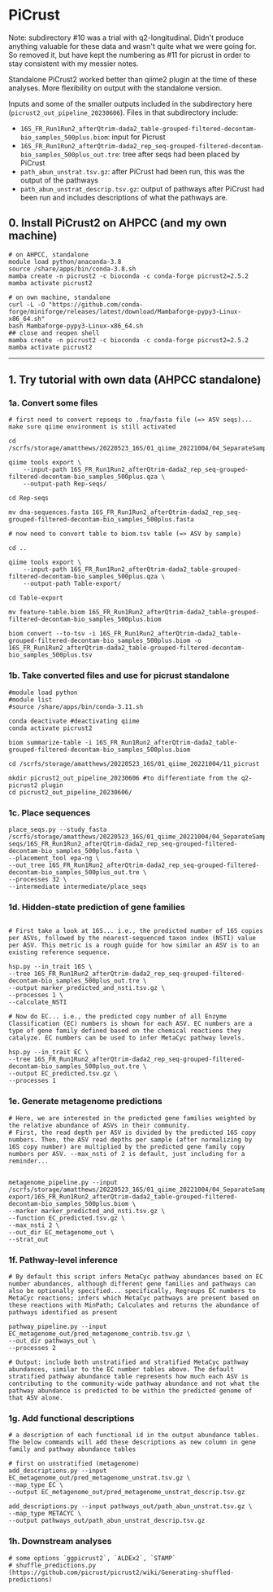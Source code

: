 # PiCrust

Note: subdirectory #10 was a trial with q2-longitudinal. Didn't produce anything valuable for these data and wasn't quite what we were going for. So removed it, but have kept the numbering as #11 for picrust in order to stay consistent with my messier notes.

Standalone PiCrust2 worked better than qiime2 plugin at the time of these analyses. More flexibility on output with the standalone version.
 
Inputs and some of the smaller outputs included in the subdirectory here (`picrust2_out_pipeline_20230606`). Files in that subdirectory include:
- `16S_FR_Run1Run2_afterQtrim-dada2_table-grouped-filtered-decontam-bio_samples_500plus.biom`: input for Picrust
- `16S_FR_Run1Run2_afterQtrim-dada2_rep_seq-grouped-filtered-decontam-bio_samples_500plus_out.tre`: tree after seqs had been placed by PiCrust
- `path_abun_unstrat.tsv.gz`: after PiCrust had been run, this was the output of the pathways
- `path_abun_unstrat_descrip.tsv.gz`: output of pathways after PiCrust had been run and includes descriptions of what the pathways are.


## 0. Install PiCrust2 on AHPCC (and my own machine)

```
# on AHPCC, standalone
module load python/anaconda-3.8
source /share/apps/bin/conda-3.8.sh
mamba create -n picrust2 -c bioconda -c conda-forge picrust2=2.5.2
mamba activate picrust2

# on own machine, standalone
curl -L -O "https://github.com/conda-forge/miniforge/releases/latest/download/Mambaforge-pypy3-Linux-x86_64.sh"
bash Mambaforge-pypy3-Linux-x86_64.sh
## close and reopen shell
mamba create -n picrust2 -c bioconda -c conda-forge picrust2=2.5.2
mamba activate picrust2

```


---

## 1. Try tutorial with own data (AHPCC standalone) 

### 1a. Convert some files
```
# first need to convert repseqs to .fna/fasta file (=> ASV seqs)... make sure qiime environment is still activated

cd /scrfs/storage/amatthews/20220523_16S/01_qiime_20221004/04_SeparateSamples

qiime tools export \
    --input-path 16S_FR_Run1Run2_afterQtrim-dada2_rep_seq-grouped-filtered-decontam-bio_samples_500plus.qza \
    --output-path Rep-seqs/

cd Rep-seqs

mv dna-sequences.fasta 16S_FR_Run1Run2_afterQtrim-dada2_rep_seq-grouped-filtered-decontam-bio_samples_500plus.fasta

# now need to convert table to biom.tsv table (=> ASV by sample)

cd ..

qiime tools export \
    --input-path 16S_FR_Run1Run2_afterQtrim-dada2_table-grouped-filtered-decontam-bio_samples_500plus.qza \
    --output-path Table-export/
    
cd Table-export

mv feature-table.biom 16S_FR_Run1Run2_afterQtrim-dada2_table-grouped-filtered-decontam-bio_samples_500plus.biom

biom convert --to-tsv -i 16S_FR_Run1Run2_afterQtrim-dada2_table-grouped-filtered-decontam-bio_samples_500plus.biom -o 16S_FR_Run1Run2_afterQtrim-dada2_table-grouped-filtered-decontam-bio_samples_500plus.tsv

```

### 1b. Take converted files and use for picrust standalone

```
#module load python
#module list
#source /share/apps/bin/conda-3.11.sh

conda deactivate #deactivating qiime
conda activate picrust2

biom summarize-table -i 16S_FR_Run1Run2_afterQtrim-dada2_table-grouped-filtered-decontam-bio_samples_500plus.biom

cd /scrfs/storage/amatthews/20220523_16S/01_qiime_20221004/11_picrust

mkdir picrust2_out_pipeline_20230606 #to differentiate from the q2-picrust2 plugin
cd picrust2_out_pipeline_20230606/
```

### 1c. Place sequences 
```
place_seqs.py --study_fasta /scrfs/storage/amatthews/20220523_16S/01_qiime_20221004/04_SeparateSamples/Rep-seqs/16S_FR_Run1Run2_afterQtrim-dada2_rep_seq-grouped-filtered-decontam-bio_samples_500plus.fasta \
--placement_tool epa-ng \
--out_tree 16S_FR_Run1Run2_afterQtrim-dada2_rep_seq-grouped-filtered-decontam-bio_samples_500plus_out.tre \
--processes 32 \
--intermediate intermediate/place_seqs
```

### 1d. Hidden-state prediction of gene families
```

# First take a look at 16S... i.e., the predicted number of 16S copies per ASVs, followed by the nearest-sequenced taxon index (NSTI) value per ASV. This metric is a rough guide for how similar an ASV is to an existing reference sequence.

hsp.py --in_trait 16S \
--tree 16S_FR_Run1Run2_afterQtrim-dada2_rep_seq-grouped-filtered-decontam-bio_samples_500plus_out.tre \
--output marker_predicted_and_nsti.tsv.gz \
--processes 1 \
--calculate_NSTI

# Now do EC... i.e., the predicted copy number of all Enzyme Classification (EC) numbers is shown for each ASV. EC numbers are a type of gene family defined based on the chemical reactions they catalyze. EC numbers can be used to infer MetaCyc pathway levels.

hsp.py --in_trait EC \
--tree 16S_FR_Run1Run2_afterQtrim-dada2_rep_seq-grouped-filtered-decontam-bio_samples_500plus_out.tre \
--output EC_predicted.tsv.gz \
--processes 1

```

### 1e. Generate metagenome predictions

```
# Here, we are interested in the predicted gene families weighted by the relative abundance of ASVs in their community.
# First, the read depth per ASV is divided by the predicted 16S copy numbers. Then, the ASV read depths per sample (after normalizing by 16S copy number) are multiplied by the predicted gene family copy numbers per ASV. --max_nsti of 2 is default, just including for a reminder...


metagenome_pipeline.py --input /scrfs/storage/amatthews/20220523_16S/01_qiime_20221004/04_SeparateSamples/Table-export/16S_FR_Run1Run2_afterQtrim-dada2_table-grouped-filtered-decontam-bio_samples_500plus.biom \
--marker marker_predicted_and_nsti.tsv.gz \
--function EC_predicted.tsv.gz \
--max_nsti 2 \
--out_dir EC_metagenome_out \
--strat_out

```

### 1f. Pathway-level inference

```
# By default this script infers MetaCyc pathway abundances based on EC number abundances, although different gene families and pathways can also be optionally specified... specifically, Regroups EC numbers to MetaCyc reactions; infers which MetaCyc pathways are present based on these reactions with MinPath; Calculates and returns the abundance of pathways identified as present

pathway_pipeline.py --input EC_metagenome_out/pred_metagenome_contrib.tsv.gz \
--out_dir pathways_out \
--processes 2

# Output: include both unstratified and stratified MetaCyc pathway abundances, similar to the EC number tables above. The default stratified pathway abundance table represents how much each ASV is contributing to the community-wide pathway abundance and not what the pathway abundance is predicted to be within the predicted genome of that ASV alone. 
```



### 1g. Add functional descriptions

```
# a description of each functional id in the output abundance tables. The below commands will add these descriptions as new column in gene family and pathway abundance tables

# first on unstratified (metagenome)
add_descriptions.py --input EC_metagenome_out/pred_metagenome_unstrat.tsv.gz \
--map_type EC \
--output EC_metagenome_out/pred_metagenome_unstrat_descrip.tsv.gz

add_descriptions.py --input pathways_out/path_abun_unstrat.tsv.gz \
--map_type METACYC \
--output pathways_out/path_abun_unstrat_descrip.tsv.gz

```

### 1h. Downstream analyses

```
# some options `ggpicrust2`, `ALDEx2`, `STAMP`
# shuffle_predictions.py (https://github.com/picrust/picrust2/wiki/Generating-shuffled-predictions)
```
